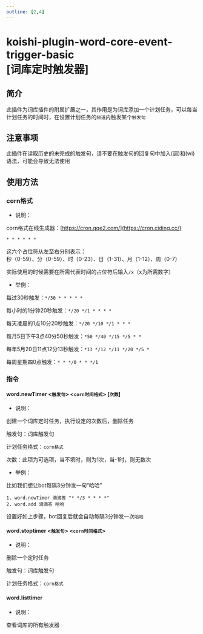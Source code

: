```yaml
---
outline: [2,4]
---
```


# koishi-plugin-word-core-event-trigger-basic<br>[词库定时触发器]

## 简介

此插件为词库插件的附属扩展之一，其作用是为词库添加一个计划任务，可以每当计划任务的时间时，在设置计划任务的`频道`内触发某个`触发句`

## 注意事项

此插件在读取历史的未完成的触发句，请不要在触发句的回复句中加入(调)和(wi)语法，可能会导致无法使用

## 使用方法

### corn格式

- 说明：

corn格式在线生成器：[https://cron.qqe2.com/](https://cron.ciding.cc/)

```
* * * * * *
```

这六个占位符从左至右分别表示：<br>
    秒（0-59）、分（0-59）、时（0-23）、日（1-31）、月（1-12）、周（0-7）

实际使用的时候需要在所需代表时间的占位符后输入`/x`（x为所需数字）

- 举例：

每过30秒触发：`*/30 * * * * *`

每小时的1分钟20秒触发：`*/20 */1 * * * *`

每天凌晨的1点10分20秒触发：`*/20 */10 */1 * * *`

每月5日下午3点40分50秒触发：`*50 */40 */15 */5 * *`

每年5月20日11点12分13秒触发：`*13 */12 */11 */20 */5 *`

每周星期四0点触发：`* * */0 * * */1`

### 指令

#### word.newTimer <`触发句`> <`corn时间格式`> [`次数`]

- 说明：

创建一个词库定时任务，执行设定的次数后，删除任务

触发句：词库触发句

计划任务格式：`corn格式`  

次数：此项为可选项，当不填时，则为1次，当-1时，则无数次

- 举例：

比如我们想让bot每隔3分钟发一句“哈哈”

```
1. word.newTimer 滴滴答 "* */3 * * * *"
2. word.add 滴滴答 哈哈
```

设置好如上步骤，bot回复后就会自动每隔3分钟发一次`哈哈`

#### word.stoptimer <`触发句`> <`corn时间格式`>

- 说明：

删除一个定时任务

触发句：词库触发句

计划任务格式：`corn格式`

#### word.listtimer

- 说明：

查看词库的所有触发器
